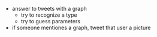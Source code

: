 * answer to tweets with a graph
    * try to recognize a type
    * try to guess parameters
* if someone mentiones a graph, tweet that user a picture

